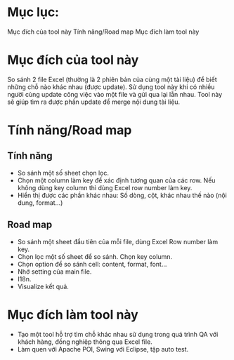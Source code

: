 # Mục lục:
Mục đích của tool này
Tính năng/Road map
Mục đích làm tool này

# Mục đích của tool này
So sánh 2 file Excel (thường là 2 phiên bản của cùng một tài liệu) để biết những chỗ nào khác nhau (được update).
Sử dụng tool này khi có nhiều người cùng update công việc vào một file và gửi qua lại lẫn nhau. Tool này sẽ giúp tìm ra được phần update để merge nội dung tài liệu.

# Tính năng/Road map
## Tính năng
* So sánh một số sheet chọn lọc.
* Chọn một column làm key để xác định tương quan của các row. Nếu không dùng key column thì dùng Excel row number làm key.
* Hiển thị được các phần khác nhau: Số dòng, cột, khác nhau thế nào (nội dung, format...)

## Road map
+ So sánh một sheet đầu tiên của mỗi file, dùng Excel Row number làm key.
+ Chọn lọc một số sheet để so sánh. Chọn key column.
+ Chọn option để so sánh cell: content, format, font...
+ Nhớ setting của main file.
+ I18n.
+ Visualize kết quả.

# Mục đích làm tool này
* Tạo một tool hỗ trợ tìm chỗ khác nhau sử dụng trong quá trình QA với khách hàng, đồng nghiệp thông qua Excel file.
* Làm quen với Apache POI, Swing với Eclipse, tập auto test.